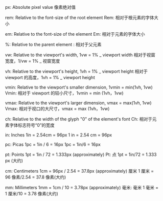 px: Absolute pixel value
像素绝对值

rem: Relative to the font-size of the root element
Rem: 相对于根元素的字体大小

em: Relative to the font-size of the element
Em: 相对于元素的字体大小

%: Relative to the parent element : 相对于父元素

vw: Relative to the viewport's width, 1vw = 1% _ viewport width
相对于视窗宽度，1/vw = 1% _ 视窗宽度

vh: Relative to the viewport's height, 1vh = 1% _ viewport height
相对于 viewport 的高度，1vh = 1% _ viewport height

vmin: Relative to the viewport's smaller dimension, 1vmin = min(1vh, 1vw)
Vmin: 相对于 viewport 的较小尺寸，1vmin = min (1vh，1vw)

vmax: Relative to the viewport's larger dimension, vmax = max(1vh, 1vw)
Vmax: 相对于视口的大尺寸，vmax = max (1vh，1vw)

ch: Relative to the width of the glyph "0" of the element's font
Ch: 相对于元素字体标志符号“0”的宽度

in: Inches 1in = 2.54cm = 96px
1 in = 2.54 cm = 96px

pc: Picas 1pc = 1in / 6 = 16px
1pc = 1in/6 = 16px

pt: Points 1pt = 1in / 72 = 1.333px (approximately)
Pt: 点 1pt = 1in/72 = 1.333 px (大约)

cm: Centimeters 1cm = 96px / 2.54 = 37.8px (approximately)
厘米 1 厘米 = 96 像素/2.54 = 37.8 像素(大约)

mm: Millimeters 1mm = 1cm / 10 = 3.78px (approximately)
毫米: 毫米 1 毫米 = 1 厘米/10 = 3.78 像素(大约)
